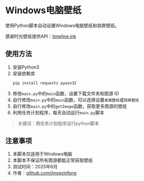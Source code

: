 # Windows电脑壁纸
使用Python脚本自动设置Windows电脑壁纸和锁屏壁纸。

感谢时光壁纸提供API：[timeline.ink](https://timeline.ink/)

## 使用方法
1. 安装Python3
2. 安装依赖库
    ```bash
    pip install requests pywin32
    ```
3. 修改`main.py`中的`main`函数，设置下载文件夹和图源 ID
4. 自行修改`main.py`中的`main`函数，可以选择设置`桌面壁纸`或`锁屏壁纸`
5. 自行修改`main.py`中的`getImage`函数，获取更多图源的壁纸
6. 利用任务计划程序，每天自动运行`main.py`脚本
> 关键词：用任务计划程序运行python脚本

## 注意事项
1. 本脚本仅适用于Windows电脑
2. 本脚本不保证所有图源都能正常获取壁纸
3. 测试时间：2025年6月
4. 作者：[github.com/jinsexinfeng](https://github.com/jinsexinfeng)
